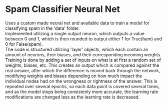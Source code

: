 # Spam Classifier Neural Net
Uses a custom made neural net and available data to train a model for classifying spam in the 'data' folder.  
Implemented utilizing a single output neuron, which outputs a value between 0 and 1, which is then rounded to output either 1 for True(ham) and 0 for False(spam).  
The code is structured utilizing 'layer' objects, which each contain an amount of neurons, their biases, and their corresponding incoming weights.  
Training is done by adding a set of inputs on what is at first a random set of weights, biases, etc. This creates an output which is compared against the real answer, after which the difference is moved back through the network, modifying weights and biases depending on how much impact the individual nodes had on the wrongness or rightness of the answer. This is repeated over several epochs, so each data point is covered several times, and as the model stops being consistenly more accurate, the learning rate modifications are changed less as the learning rate is decreased.
